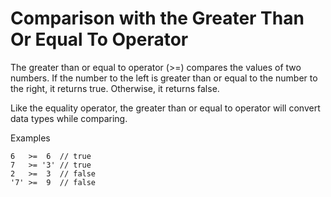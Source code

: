 # Comparison with the Greater Than Or Equal To Operator
The greater than or equal to operator (>=) compares the values of two numbers. If the number to the left is greater than or equal to the number to the right, it returns true. Otherwise, it returns false.

Like the equality operator, the greater than or equal to operator will convert data types while comparing.

Examples
```
6   >=  6  // true
7   >= '3' // true
2   >=  3  // false
'7' >=  9  // false
```
